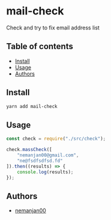 # mail-check

Check and try to fix email address list

## Table of contents

<!-- vim-markdown-toc GFM -->

* [Install](#install)
* [Usage](#usage)
* [Authors](#authors)

<!-- vim-markdown-toc -->

## Install

```bash
yarn add mail-check
```

## Usage

```javascript
const check = require("./src/check");

check.massCheck([
	"nemanjan00@gmail.com",
	"ne@fsdfsdfsd.fd"
]).then((results) => {
	console.log(results);
});
```

## Authors

* [nemanjan00](https://github.com/nemanjan00)

